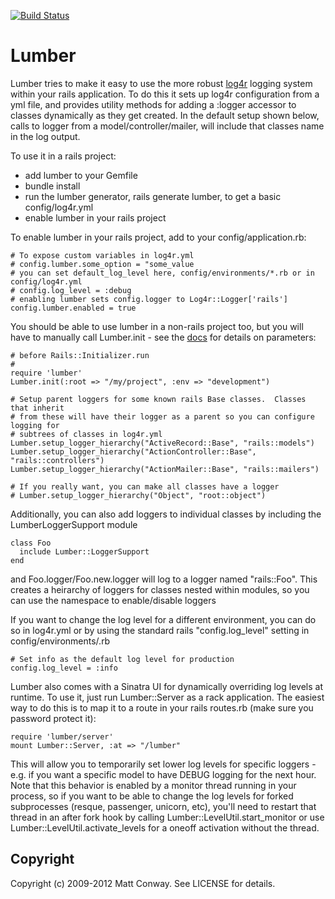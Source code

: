 [![Build Status](https://secure.travis-ci.org/wr0ngway/lumber.png)](http://travis-ci.org/wr0ngway/lumber)

Lumber
======

Lumber tries to make it easy to use the more robust [log4r](http://log4r.sourceforge.net/) logging system within your rails application.
To do this it sets up log4r configuration from a yml file, and provides utility methods for adding a
:logger accessor to classes dynamically as they get created.  In the default setup shown below, calls
to logger from a model/controller/mailer, will include that classes name in the log output.

To use it in a rails project:

 * add lumber to your Gemfile
 * bundle install
 * run the lumber generator, rails generate lumber, to get a basic config/log4r.yml
 * enable lumber in your rails project

To enable lumber in your rails project, add to your config/application.rb:

    # To expose custom variables in log4r.yml
    # config.lumber.some_option = "some_value
    # you can set default_log_level here, config/environments/*.rb or in config/log4r.yml 
    # config.log_level = :debug
    # enabling lumber sets config.logger to Log4r::Logger['rails']
    config.lumber.enabled = true

You should be able to use lumber in a non-rails project too, but you will have to manually call Lumber.init - see the [docs](http://rubydoc.info/github/wr0ngway/lumber/Lumber#init-class_method) for details on parameters:

    # before Rails::Initializer.run
    #
    require 'lumber'
    Lumber.init(:root => "/my/project", :env => "development")
  
    # Setup parent loggers for some known rails Base classes.  Classes that inherit
    # from these will have their logger as a parent so you can configure logging for
    # subtrees of classes in log4r.yml
    Lumber.setup_logger_hierarchy("ActiveRecord::Base", "rails::models")
    Lumber.setup_logger_hierarchy("ActionController::Base", "rails::controllers")
    Lumber.setup_logger_hierarchy("ActionMailer::Base", "rails::mailers")
  
    # If you really want, you can make all classes have a logger
    # Lumber.setup_logger_hierarchy("Object", "root::object")

Additionally, you can also add loggers to individual classes by including the LumberLoggerSupport module

    class Foo
      include Lumber::LoggerSupport
    end

and Foo.logger/Foo.new.logger will log to a logger named "rails::Foo".  This creates a heirarchy of loggers for classes
nested within modules, so you can use the namespace to enable/disable loggers

If you want to change the log level for a different environment, you can do so in log4r.yml or by using the standard rails "config.log_level" setting in config/environments/<env>.rb

    # Set info as the default log level for production
    config.log_level = :info

Lumber also comes with a Sinatra UI for dynamically overriding log levels at runtime.  To use it, just run Lumber::Server as a rack application.  The easiest way to do this is to map it to a route in your rails routes.rb (make sure you password protect it):

    require 'lumber/server'
    mount Lumber::Server, :at => "/lumber"

This will allow you to temporarily set lower log levels for specific loggers - e.g. if you want a specific model to have DEBUG logging for the next hour. Note that this behavior is enabled by a monitor thread running in your process, so if you want to be able to change the log levels for forked subprocesses (resque, passenger, unicorn, etc), you'll need to restart that thread in an after fork hook by calling Lumber::LevelUtil.start_monitor or use Lumber::LevelUtil.activate_levels for a oneoff activation without the thread.


Copyright
---------

Copyright (c) 2009-2012 Matt Conway. See LICENSE for details.
